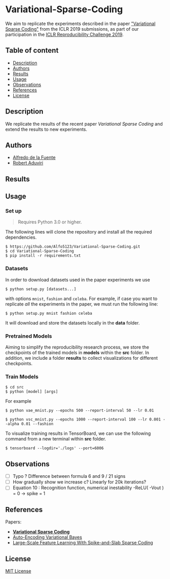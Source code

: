 # Variational-Sparse-Coding

We aim to replicate the experiments described in the paper ["Variational Sparse Coding"](https://openreview.net/forum?id=SkeJ6iR9Km) from the ICLR 2019 submissions, as part of our participation in the  [ICLR Reproducibility Challenge 2019](https://reproducibility-challenge.github.io/iclr_2019/).


## Table of content
- [Description](#description)
- [Authors](#authors)
- [Results](#results)
- [Usage](#usage)
- [Observations](#observations)
- [References](#references)
- [License](#license)

## Description 

We replicate the results of the recent paper *Variational Sparse Coding* and extend the results to new experiments.

## Authors

 - [Alfredo de la Fuente](https://alfo5123.github.io/)
 - [Robert Aduviri](https://github.com/Robert-Alonso)

## Results

## Usage

### Set up

>Requires Python 3.0 or higher.

The following lines will clone the repository and install all the required dependencies.

```
$ https://github.com/Alfo5123/Variational-Sparse-Coding.git
$ cd Variational-Sparse-Coding
$ pip install -r requirements.txt
```

### Datasets

In order to download datasets used in the paper experiments we use
```
$ python setup.py [datasets...]
```

with options `mnist`, `fashion` and `celeba`. For example, if case you want to replicate *all* the experiments in the paper, we must run the following line:

```
$ python setup.py mnist fashion celeba
```

It will download and store the datasets locally in the **data** folder. 

### Pretrained Models

Aiming to simplify the reproducibility research process, we store the checkpoints of the trained models in **models** within the **src** folder. In addition, we include a folder **results** to collect visualizations for different checkpoints.

### Train Models 

```
$ cd src
$ python [model] [args] 
```

For example

```
$ python vae_mnist.py --epochs 500 --report-interval 50 --lr 0.01 
```

```
$ python vsc_mnist.py --epochs 1000 --report-interval 100 --lr 0.001 --alpha 0.01 --fashion
```

To visualize training results in TensorBoard, we can use the following command from a new terminal within **src** folder. 

```
$ tensorboard --logdir='./logs' --port=6006
```

## Observations
- [ ] Typo ? Difference between formula 6 and 9 / 21 signs
- [ ] How gradually show we increase c? Linearly for 20k iterations?
- [ ] Equation 10 : Recognition function,  numerical inestability -ReLU( -Vout ) = 0 -> spike = 1 

## References

Papers:
- **[Variational Sparse Coding](https://openreview.net/pdf?id=SkeJ6iR9Km)**
- [Auto-Encoding Variational Bayes](https://arxiv.org/pdf/1312.6114.pdf)
- [Large-Scale Feature Learning With Spike-and-Slab Sparse Coding](https://arxiv.org/pdf/1206.6407.pdf)


## License
[MIT License](https://github.com/Alfo5123/Variational-Sparse-Coding/blob/master/LICENSE)

